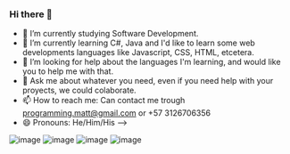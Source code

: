 ### Hi there 👋


- 🔭 I’m currently studying Software Development.
- 🌱 I’m currently learning C#, Java and I'd like to learn some web developments languages like Javascript, CSS, HTML, etcetera.
- 🤔 I’m looking for help about the languages I'm learning, and would like you to help me with that.
- 💬 Ask me about whatever you need, even if you need help with your proyects, we could colaborate.
- 📫 How to reach me: Can contact me trough programming.matt@gmail.com or +57 3126706356
- 😄 Pronouns: He/Him/His
-->


![image](https://github.com/MateoLopezAr/MateoLopezAr/assets/163686559/8ec12db0-45aa-4352-b212-e8d7f590d75c)
![image](https://github.com/MateoLopezAr/MateoLopezAr/assets/163686559/bb169b1e-a081-4a3d-b92b-aa10856791cb)
![image](https://github.com/MateoLopezAr/MateoLopezAr/assets/163686559/fe41d2d2-e136-4beb-9d8d-03e7bfb8c2ed)
![image](https://github.com/MateoLopezAr/MateoLopezAr/assets/163686559/ec0df836-6f3c-4fad-925c-2d0a536021bb)

